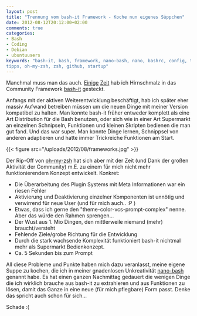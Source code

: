 ```yaml
---
layout: post
title: "Trennung vom bash-it Framework - Koche nun eigenes Süppchen"
date: 2012-08-12T20:12:00+02:00
comments: true
categories:
- Bash
- Coding
- Debian
- ubuntuusers
keywords: "bash-it, bash, framework, nano-bash, nano, bashrc, config, tricks,
tipps, oh-my-zsh, zsh, github, startup"
---
```


Manchmal muss man das auch. [Einige](/blog/2010/11/24/bash-it-n0qorg-theme-und-git_info/)
[Zeit](/blog/2010/12/07/github-mitarbeit-an-bash-it/) hab ich
Hirnschmalz in das Community Framework [bash-it](https://github.com/revans/bash-it) gesteckt.

Anfangs mit der aktiven Weiterentwicklung beschäftigt, hab ich später eher
massiv Aufwand betreiben müssen um die neuen Dinge mit meiner Version kompatibel zu halten.
Man konnte bash-it früher entweder komplett als eine Art Distribution für die
Bash benutzen, oder sich wie in einer Art Supermarkt an einzelnen Schnipseln,
Funktionen und kleinen Skripten bedienen die man gut fand. Und das war super.
Man konnte Dinge lernen, Schnippsel von anderen adaptieren und hatte immer
Trickreiche Funktionen am Start.

{{< figure src="/uploads/2012/08/frameworks.jpg" >}}

Der Rip-Off von [oh-my-zsh](https://github.com/robbyrussell/oh-my-zsh) hat sich
aber mit der Zeit (und Dank der großen Aktivität der Community) m.E. zu einem
für mich nicht mehr funktionierendem Konzept entwickelt. Konkret:

* Die Überarbeitung des Plugin Systems mit Meta Informationen war ein riesen
Fehler
* Aktivierung und Deaktivierung einzelner Komponenten ist unnötig und verwirrend
für neue User (und für mich auch.. :P )
* Etwas, dass ich gerne den "theme-color-vcs-prompt-complex" nenne. Aber das
würde den Rahmen sprengen...
* Der Wust aus 1. Mio Dingen, den mittlerweile niemand (mehr)
braucht/versteht
* Fehlende Ziele/grobe Richtung für die Entwicklung
* Durch die stark wachsende Komplexität funktioniert bash-it nichtmal mehr als
Supermarkt Bedienkonzept.
* Ca. 5 Sekunden bis zum Prompt

All diese Probleme und Punkte haben mich dazu veranlasst, meine eigene Suppe zu
kochen, die ich in meiner gnadenlosen Unkreativität
[nano-bash](https://github.com/noqqe/nano-bash) genannt habe. Es hat einen
ganzen Nachmittag gedauert die wenigen Dinge die ich wirklich brauche aus bash-it zu
extrahieren und aus Funktionen zu lösen, damit das Ganze in eine neue (für mich
pflegbare) Form passt. Denke das spricht auch schon für sich...

Schade :(

